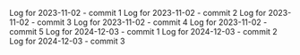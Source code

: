 Log for 2023-11-02 - commit 1
Log for 2023-11-02 - commit 2
Log for 2023-11-02 - commit 3
Log for 2023-11-02 - commit 4
Log for 2023-11-02 - commit 5
Log for 2024-12-03 - commit 1
Log for 2024-12-03 - commit 2
Log for 2024-12-03 - commit 3
